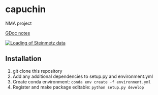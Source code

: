 # capuchin
NMA project

[GDoc notes](https://docs.google.com/document/d/1ku3SOteiY2WEMyY_TKIeKdPKgLH-vJp6qFQQRjkpnMI/edit#heading=h.k7dktqqb6exx)

[![Loading of Steinmetz data](https://colab.research.google.com/assets/colab-badge.svg)](https://colab.research.google.com/drive/1NcEEZVXKlXEC_sJub22El5aVKiNy2NUN?usp=sharing)

## Installation
1. git clone this repository
2. Add any additional dependencies to setup.py and environment.yml
3. Create conda environment:
```conda env create -f environment.yml```
4. Register and make package editable:
```python setup.py develop```
